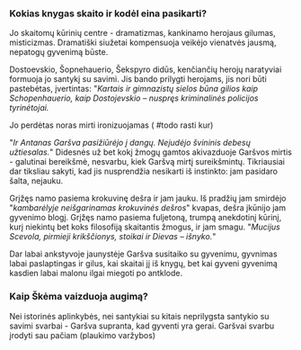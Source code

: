 ### Kokias knygas skaito ir kodėl eina pasikarti?

Jo skaitomų kūrinių centre - dramatizmas, kankinamo herojaus gilumas, misticizmas. Dramatiški siužetai kompensuoja veikėjo vienatvės jausmą, nepatogų gyvenimą būste. 

Dostoevskio, Šopnehauerio, Šekspyro didūs, kenčiančių herojų naratyviai formuoja jo santykį su savimi. Jis bando prilygti herojams, jis nori būti pastebėtas, įvertintas: "*Kartais ir gimnazistų sielos būna gilios kaip Schopenhauerio, kaip Dostojevskio – nuspręs kriminalinės policijos tyrinėtojai.*

Jo perdėtas noras mirti ironizuojamas ( #todo rasti kur)

"*Ir Antanas Garšva pasižiūrėjo į dangų. Nejudėjo švininis debesų užtiesalas.*" Didesnės už bet kokį žmogų gamtos akivazduoje Garšvos mirtis - galutinai bereikšmė, nesvarbu, kiek Garšvą mirtį sureikšmintų. Tikriausiai dar tiksliau sakyti, kad jis nusprendžia nesikarti iš instinkto: jam pasidaro šalta, nejauku.

Grįžęs namo pasiema krokuvinę dešra ir jam jauku. Iš pradžių jam smirdėjo "*kambarėlyje neišgarinamas krokuvinės dešros*" kvapas, dešra įkūnijo jam gyvenimo blogį. Grįžęs namo pasiema fuljetoną, trumpą anekdotinį kūrinį, kurį niekintų bet koks filosofiją skaitantis žmogus, ir jam smagu. "*Mucijus Scevola, pirmieji krikščionys, stoikai ir Dievas – išnyko.*"

Dar labai ankstyvoje jaunystėje Garšva susitaiko su gyvenimu, gyvnimas labai paslaptingas ir gilus, kai skaitai jį iš knygų, bet kai gyveni gyvenimą kasdien labai malonu ilgai miegoti po antklode. 

### Kaip Škėma vaizduoja augimą?

Nei istorinės aplinkybės, nei santykiai su kitais neprilygsta santykio su savimi svarbai - Garšva supranta, kad gyventi yra gerai. Garšvai svarbu įrodyti sau pačiam (plaukimo varžybos)